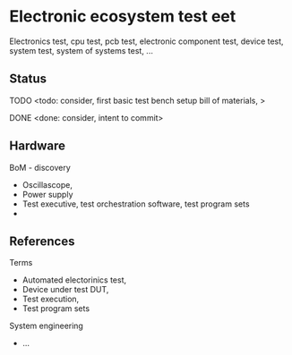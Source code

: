 # Electronic ecosystem test eet

Electronics test, cpu test, pcb test, electronic component test, device test, system test, system of systems test, ...

## Status
TODO
<todo: consider, first basic test bench setup bill of materials, >

DONE
<done: consider, intent to commit>

## Hardware

BoM - discovery 
* Oscillascope,
* Power supply
* Test executive, test orchestration software, test program sets
* 

## References

Terms
* Automated electorinics test, 
* Device under test DUT, 
* Test execution, 
* Test program sets

System engineering
* ...


